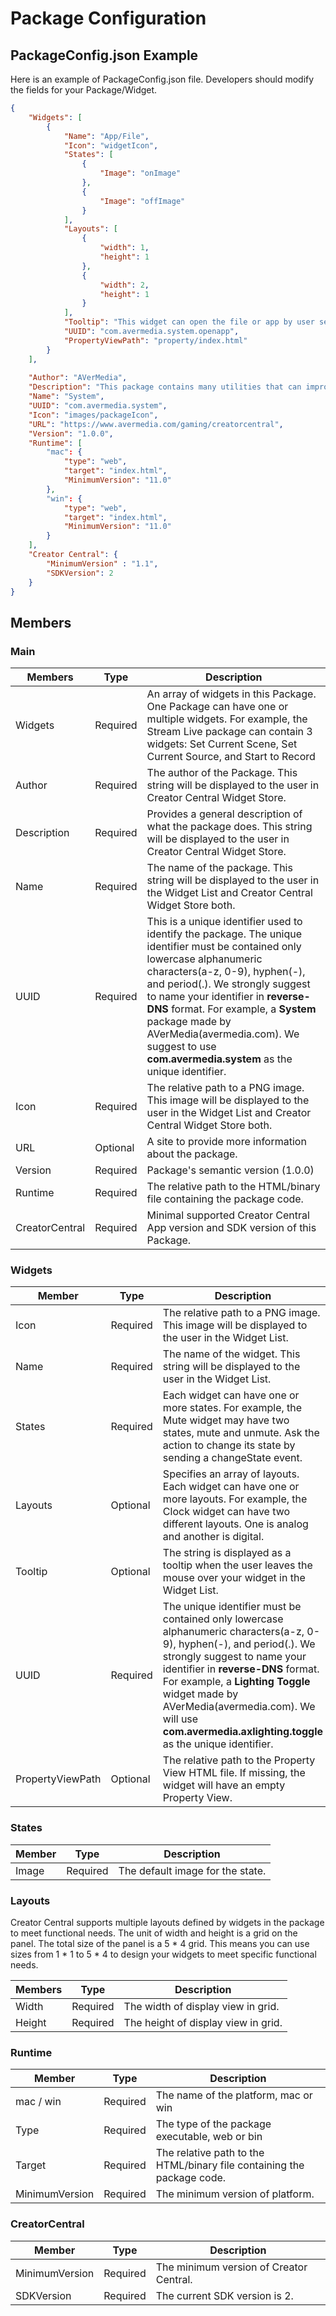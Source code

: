 Package Configuration
===


## PackageConfig.json Example

Here is an example of PackageConfig.json file. Developers should modify the fields for your Package/Widget.

``` json 
{
    "Widgets": [
        {
            "Name": "App/File",
            "Icon": "widgetIcon",
            "States": [
                {
                    "Image": "onImage"
                },
                {
                    "Image": "offImage"
                }
            ], 
            "Layouts": [
                {
                    "width": 1,
                    "height": 1
                },
                {
                    "width": 2,
                    "height": 1
                }
            ],
            "Tooltip": "This widget can open the file or app by user selected.", 
            "UUID": "com.avermedia.system.openapp",
            "PropertyViewPath": "property/index.html"
        }
    ], 
    
    "Author": "AVerMedia", 
    "Description": "This package contains many utilities that can improve work efficiency.", 
    "Name": "System", 
    "UUID": "com.avermedia.system",
    "Icon": "images/packageIcon", 
    "URL": "https://www.avermedia.com/gaming/creatorcentral", 
    "Version": "1.0.0",
    "Runtime": [
        "mac": {
            "type": "web",
            "target": "index.html",
            "MinimumVersion": "11.0"
        },
        "win": {
            "type": "web",
            "target": "index.html",
            "MinimumVersion": "11.0"
        }
    ],
    "Creator Central": { 
        "MinimumVersion" : "1.1",
        "SDKVersion": 2
    }
}
```


## Members

### Main

| Members        | Type     | Description|
| - | - | - |
| Widgets        | Required | An array of widgets in this Package. One Package can have one or multiple widgets. For example, the Stream Live package can contain 3 widgets: Set Current Scene, Set Current Source, and Start to Record|
| Author         | Required | The author of the Package. This string will be displayed to the user in Creator Central Widget Store.|
| Description    | Required | Provides a general description of what the package does. This string will be displayed to the user in Creator Central Widget Store.|
| Name           | Required | The name of the package. This string will be displayed to the user in the Widget List and Creator Central Widget Store both.|
| UUID | Required | This is a unique identifier used to identify the package. The unique identifier must be contained only lowercase alphanumeric characters(a-z, 0-9), hyphen(-), and period(.). We strongly suggest to name your identifier in **reverse-DNS** format. For example, a **System** package made by AVerMedia(avermedia.com). We suggest to use **com.avermedia.system** as the unique identifier. |
| Icon | Required | The relative path to a PNG image. This image will be displayed to the user in the Widget List and Creator Central Widget Store both.|
| URL | Optional | A site to provide more information about the package.|
| Version | Required | Package's semantic version (1.0.0)|
| Runtime | Required | The relative path to the HTML/binary file containing the package code.|
| CreatorCentral | Required | Minimal supported Creator Central App version and SDK version  of this Package. |


### Widgets

| Member   | Type     | Description |
| -------- | -------- | ----------- |
| Icon     | Required | The relative path to a PNG image. This image will be displayed to the user in the Widget List. |
| Name     | Required | The name of the widget. This string will be displayed to the user in the Widget List. |
| States   | Required | Each widget can have one or more states. For example, the Mute widget may have two states, mute and unmute. Ask the action to change its state by sending a changeState event. |
| Layouts   | Optional | Specifies an array of layouts. Each widget can have one or more layouts. For example, the Clock widget can have two different layouts. One is analog and another is digital. |
| Tooltip  | Optional | The string is displayed as a tooltip when the user leaves the mouse over your widget in the Widget List. |
| UUID | Required | The unique identifier must be contained only lowercase alphanumeric characters(a-z, 0-9), hyphen(-), and period(.). We strongly suggest to name your identifier in **reverse-DNS** format. For example, a **Lighting Toggle** widget made by AVerMedia(avermedia.com). We will use **com.avermedia.axlighting.toggle** as the unique identifier.  |
| PropertyViewPath | Optional | The relative path to the Property View HTML file. If missing, the widget will have an empty Property View. |


### States

| Member | Type     | Description                      |
| ------ | -------- | -------------------------------- |
| Image  | Required | The default image for the state. |


### Layouts

Creator Central supports multiple layouts defined by widgets in the package to meet functional needs. The unit of width and height is a grid on the panel. The total size of the panel is a 5 * 4 grid. This means you can use sizes from 1 * 1 to 5 * 4 to design your widgets to meet specific functional needs.

| Members | Type | Description |
| - | - | - |
| Width  | Required | The width of display view in grid.  |
| Height | Required | The height of display view in grid. | 

### Runtime

| Member         | Type     | Description                                                            |
| -------------- | -------- | ---------------------------------------------------------------------- |
| mac / win      | Required | The name of the platform, mac or win                                   |
| Type           | Required | The type of the package executable, web or bin                         |
| Target         | Required | The relative path to the HTML/binary file containing the package code. |
| MinimumVersion | Required | The minimum version of platform. |

### CreatorCentral

| Member         | Type     | Description                             |
| -------------- | -------- | --------------------------------------- |
| MinimumVersion | Required | The minimum version of Creator Central. |
| SDKVersion     | Required | The current SDK version is 2.           |


